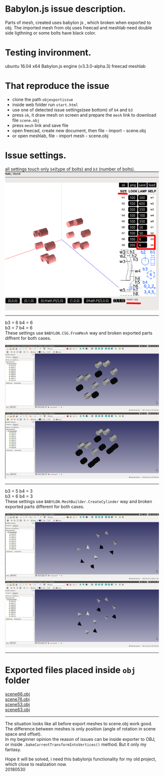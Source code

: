 # Babylon.js issue description.
Parts of mesh, created uses babylon js , which broken when exported to obj. The imported mesh from obj uses freecad and meshlab need double side ligthning or some bolts have black color.

# Testing invironment.
ubuntu 16.04 x64
Babylon.js engine (v3.3.0-alpha.3)
freecad meshlab

# That reproduce the issue  
- clone the path `objexportissue`  
- inside web folder run `start.html`  
- use one of detected issue settings(see bottom) of `b4` and `b3`  
- press `ok`, it draw mesh on screen and prepare the `mesh` link to download file `scene.obj`  
- press `mesh` link and save file  
- open freecad, create new document, then file - import - scene.obj  
- or open meshlab, file - import mesh - scene.obj  

# Issue settings.
all settings touch only `b4`(type of bolts)  and `b3` (number of bolts).
![gui](png/gui.png?raw=true "gui")

---

b3 = 6 b4 = 6  
b3 = 7 b4 = 6  
These settings use `BABYLON.CSG.FromMesh` way and broken exported parts diffrent for both cases.  

![mesh66](png/mesh66.png?raw=true "mesh66")
![mesh76](png/mesh76.png?raw=true "mesh76")

---

b3 = 5 b4 = 3  
b3 = 6 b4 = 3  
These settings use `BABYLON.MeshBuilder.CreateCylinder` way and broken exported parts different for both cases.  

![mesh53](png/mesh53.png?raw=true "mesh53")
![mesh63](png/mesh63.png?raw=true "mesh63")

---
# Exported files placed inside `obj` folder  

[scene66.obj](obj/scene66.obj)  
[scene76.obj](obj/scene76.obj)  
[scene53.obj](obj/scene53.obj)  
[scene63.obj](obj/scene63.obj)  

---

The situation looks like all before export meshes to scene.obj work good.  
The difference between meshes is only position (angle of rotation in scene space and offset).  
In my beginner opinion the reason of issues can be inside exporter to OBJ, or inside `.bakeCurrentTransformIntoVertices()` method. But it only my fantasy.  

Hope it will be solved, i need this babylonjs functionality for my old project, which close to realization now.  
20180530